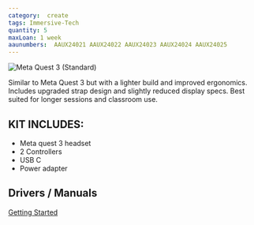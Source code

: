```yaml
---
category:  create
tags: Immersive-Tech
quantity: 5
maxLoan: 1 week
aaunumbers:  AAUX24021 AAUX24022 AAUX24023 AAUX24024 AAUX24025
---
```

![Meta Quest 3 (Standard)](https://mixed-news.com/en/wp-content/uploads/2024/09/Meta-Quest-3-Hardware-Hero-1200x675.jpg)

Similar to Meta Quest 3 but with a lighter build and improved ergonomics. Includes upgraded strap design and slightly reduced display specs. Best suited for longer sessions and classroom use.
## KIT INCLUDES:
-  Meta quest 3 headset  
-  2 Controllers  
-  USB C  
-  Power adapter

## Drivers / Manuals
[Getting Started](https://www.meta.com/da-dk/help/quest/articles/getting-started/getting-started-with-quest-3/)



